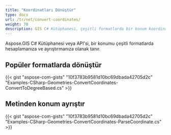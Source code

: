 ```yaml
---
title: "Koordinatları Dönüştür"
type: docs
url: /tr/net/convert-coordinates/
weight: 70
description: GIS C# Kütüphanesi, çeşitli formatlarda bir konum koordinatını hesaplamanıza ve ayrıştırmanıza olanak tanır. Ayrıca metinden de konum ayrıştırabilirsiniz.
---
```


Aspose.GIS C# Kütüphanesi veya API'si, bir konumu çeşitli formatlarda hesaplamanıza ve ayrıştırmanıza olanak tanır.
## **Popüler formatlarda dönüştür**
{{< gist "aspose-com-gists" "10f3783b9581d10bc69dbada42705d2c" "Examples-CSharp-Geometries-ConvertCoordinates-ConvertToDegreeBased.cs" >}}
## **Metinden konum ayrıştır**
{{< gist "aspose-com-gists" "10f3783b9581d10bc69dbada42705d2c" "Examples-CSharp-Geometries-ConvertCoordinates-ParseCoordinate.cs" >}}
